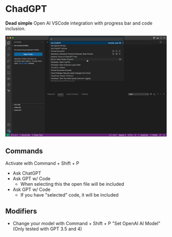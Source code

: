 # ChadGPT

**Dead simple** Open AI VSCode integration with progress bar and code inclusion.

![Demo](./src/ChadGPT.gif)

## Commands

Activate with Command + Shift + P

* Ask ChatGPT
* Ask GPT w/ Code
  * When selecting this the open file will be included
* Ask GPT w/ Code
  * If you have "selected" code, it will be included

## Modifiers
* Change your model with Command + Shift + P "Set OpenAI AI Model" (Only tested with GPT 3.5 and 4)
